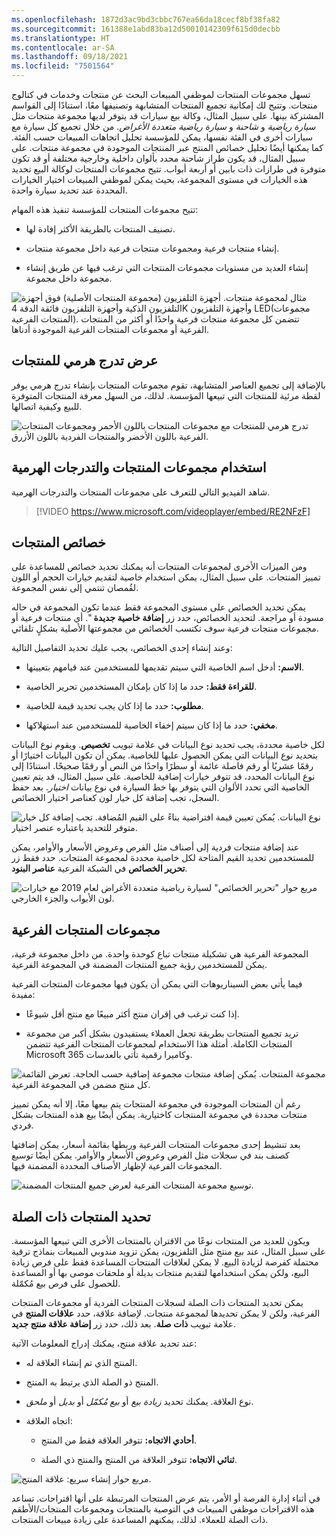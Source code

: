 ```yaml
---
ms.openlocfilehash: 1872d3ac9bd3cbbc767ea66da18cecf8bf38fa82
ms.sourcegitcommit: 161388e1abd83ba12d50010142309f615d0decbb
ms.translationtype: HT
ms.contentlocale: ar-SA
ms.lasthandoff: 09/18/2021
ms.locfileid: "7501564"
---
```

تسهل مجموعات المنتجات لموظفي المبيعات البحث عن منتجات وخدمات في كتالوج منتجات. وتتيح لك إمكانية تجميع المنتجات المتشابهة وتصنيفها معًا، استنادًا إلى القواسم المشتركة بينها. على سبيل المثال، وكالة بيع سيارات قد يتوفر لديها مجموعة منتجات مثل *سيارة رياضية* و *شاحنة* و *سيارة رياضية متعددة الأغراض*. من خلال تجميع كل سيارة مع سيارات أخرى في الفئة نفسها، يمكن للمؤسسة تحليل اتجاهات المبيعات حسب الفئة. كما يمكنها أيضًا تحليل خصائص المنتج عبر المنتجات الموجودة في مجموعة منتجات. على سبيل المثال، قد يكون طراز شاحنة محدد بألوان داخلية وخارجية مختلفة أو قد تكون متوفرة في طرازات ذات بابين أو أربعة أبواب. تتيح مجموعات المنتجات لوكالة البيع تحديد هذه الخيارات في مستوى المجموعة، بحيث يمكن لموظفي المبيعات اختيار الخيارات المحددة عند تحديد سيارة واحدة.

تتيح مجموعات المنتجات للمؤسسة تنفيذ هذه المهام:

- تصنيف المنتجات بالطريقة الأكثر إفادة لها.

- إنشاء منتجات فرعية ومجموعات منتجات فرعية داخل مجموعة منتجات.

- إنشاء العديد من مستويات مجموعات المنتجات التي ترغب فيها عن طريق إنشاء مجموعة داخل مجموعة.

![مثال لمجموعة منتجات. أجهزة التلفزيون (مجموعة المنتجات الأصلية) فوق أجهزة التلفزيون الذكية وأجهزة التلفزيون فائقة الدقة 4K وأجهزة التلفزيون LED(مجموعات المنتجات الفرعية). تتضمن كل مجموعة منتجات فرعية واحدًا أو أكثر من المنتجات الفرعية أو مجموعات المنتجات الفرعية الموجودة أدناها.](../media/PC-Unit4-1.png)

## <a name="view-a-product-hierarchy"></a>عرض تدرج هرمي للمنتجات

بالإضافة إلى تجميع العناصر المتشابهة، تقوم مجموعات المنتجات بإنشاء تدرج هرمي يوفر لقطة مرئية للمنتجات التي تبيعها المؤسسة. لذلك، من السهل معرفة المنتجات المتوفرة للبيع وكيفية اتصالها.

![تدرج هرمي للمنتجات مع مجموعات المنتجات باللون الأحمر ومجموعات المنتجات الفرعية باللون الأخضر والمنتجات الفردية باللون الأزرق.](../media/PC-Unit4-2.png)

## <a name="use-product-families-and-hierarchies"></a>استخدام مجموعات المنتجات والتدرجات الهرمية

شاهد الفيديو التالي للتعرف على مجموعات المنتجات والتدرجات الهرمية.

> [!VIDEO https://www.microsoft.com/videoplayer/embed/RE2NFzF]

## <a name="product-properties"></a>خصائص المنتجات

ومن الميزات الأخرى لمجموعات المنتجات أنه يمكنك تحديد خصائص للمساعدة على تمييز المنتجات. على سبيل المثال، يمكن استخدام خاصية لتقديم خيارات الحجم أو اللون لقُمصان تنتمي إلى نفس المجموعة.

يمكن تحديد الخصائص على مستوى المجموعة فقط عندما تكون المجموعة في حاله مسودة أو مراجعة. لتحديد الخصائص، حدد زر **إضافة خاصية جديدة** ". أي منتجات فرعية أو مجموعات منتجات فرعية سوف تكتسب الخصائص من مجموعتها الأصلية بشكلٍ تلقائي.

وعند إنشاء إحدى الخصائص، يجب عليك تحديد التفاصيل التالية:

- **الاسم:** أدخل اسم الخاصية التي سيتم تقديمها للمستخدمين عند قيامهم بتعيينها.

- **للقراءة فقط:** حدد ما إذا كان بإمكان المستخدمين تحرير الخاصية.

- **مطلوب:** حدد ما إذا كان يجب تحديد قيمة للخاصية.

- **مخفي:** حدد ما إذا كان سيتم إخفاء الخاصية للمستخدمين عند استهلاكها.

لكل خاصية محددة، يجب تحديد نوع البيانات في علامة تبويب **تخصيص**. ويقوم نوع البيانات بتحديد نوع البيانات التي يمكن الحصول عليها للخاصية. يمكن أن تكون البيانات اختيارًا أو رقمًا عشريًا أو رقم فاصلة عائمة أو سطرًا واحدًا من النص أو رقمًا صحيحًا. استنادًا إلى نوع البيانات المحدد، قد تتوفر خيارات إضافية للخاصية. على سبيل المثال، قد يتم تعيين الخاصية التي تحدد الألوان التي يتوفر بها خط السيارة في نوع بيانات *اختيار*. بعد حفظ السجل، تجب إضافة كل خيار لون كعناصر اختيار الخصائص.

![نوع البيانات. يُمكن تعيين قيمة افتراضية بناءً على القيم المُضافة. تجب إضافة كل خيار متوفر للتحديد باعتباره عنصر اختيار.](../media/PC-Unit4-3.png)

عند إضافة منتجات فردية إلى أصناف مثل الفرص وعروض الأسعار والأوامر، يمكن للمستخدمين تحديد القيم المتاحة لكل خاصية محددة لمجموعة المنتجات. حدد فقط زر **تحرير الخصائص** في الشبكة الفرعية **عناصر البنود**.

![مربع حوار "تحرير الخصائص" لسيارة رياضية متعددة الأغراض لعام 2019 مع خيارات لون الأبواب والجزء الخارجي.](../media/PC-Unit4-4.png)

## <a name="product-bundles"></a>مجموعات المنتجات الفرعية

المجموعة الفرعية هي تشكيلة منتجات تباع كوحدة واحدة. من داخل مجموعة فرعية، يمكن للمستخدمين رؤية جميع المنتجات المضمنة في المجموعة الفرعية.

فيما يأتي بعض السيناريوهات التي يمكن أن يكون فيها مجموعات المنتجات الفرعية مفيدة:

- إذا كنت ترغب في إقران منتج أكثر مبيعًا مع منتج أقل شيوعًا.

- تريد تجميع المنتجات بطريقة تجعل العملاء يستفيدون بشكل أكبر من مجموعة المنتجات الكاملة. أمثلة هذا الاستخدام لمجموعات المنتجات الفرعية تتضمن Microsoft 365 وكاميرا رقمية تأتي بالعدسات.

![مجموعة المنتجات. يُمكن إضافة منتجات مجموعة إضافية حسب الحاجة. تعرض القائمة كل منتج مضمن في المجموعة الفرعية.](../media/PC-Unit4-5.png)

رغم أن المنتجات الموجودة في مجموعة المنتجات يتم بيعها معًا، إلا أنه يمكن تمييز منتجات محددة في مجموعة المنتجات كاختيارية. يمكن أيضًا بيع هذه المنتجات بشكل فردي.

بعد تنشيط إحدى مجموعات المنتجات الفرعية وربطها بقائمة أسعار، يمكن إضافتها كصنف بند في سجلات مثل الفرص وعروض الأسعار والأوامر. يمكن أيضًا توسيع المجموعات الفرعية لإظهار الأصناف المحددة المضمنة فيها.

![توسيع مجموعة المنتجات الفرعية لعرض جميع المنتجات المضمنة.](../media/PC-Unit4-6.png)

## <a name="defining-related-products"></a>تحديد المنتجات ذات الصلة

ويكون للعديد من المنتجات نوعًا من الاقتران بالمنتجات الأخرى التي تبيعها المؤسسة. على سبيل المثال، عند بيع منتج مثل التلفزيون، يمكن تزويد مندوبي المبيعات بنماذج ترقية محتملة كفرصة لزيادة البيع. لا يمكن لعلاقات المنتجات المساعدة فقط على فرص زيادة البيع، ولكن يمكن استخدامها لتقديم منتجات بديلة أو ملحقات موصى بها أو المساعدة للحصول على فرص بيع مُكمّلة.

يمكن تحديد المنتجات ذات الصلة لسجلات المنتجات الفردية أو مجموعات المنتجات الفرعية، ولكن لا يمكن تحديدها لمجموعة منتجات. لإضافة علاقة، حدد **علاقات المنتج** في علامة تبويب **ذات صلة**. بعد ذلك، حدد زر **إضافة علاقة منتج جديد**.

عند تحديد علاقة منتج، يمكنك إدراج المعلومات الآتية:

- المنتج الذي تم إنشاء العلاقة له.

- المنتج ذو الصلة الذي يرتبط به المنتج.

- نوع العلاقة. يمكنك تحديد *زيادة بيع*  أو *بيع مُكمّل* أو *بديل* أو *ملحق*.

- اتجاه العلاقة:

    - **أحادي الاتجاه:** تتوفر العلاقة فقط من المنتج.
    
    - **ثنائي الاتجاه:** تتوفر العلاقة من المنتج والمنتج ذي الصلة.

![مربع حوار إنشاء سريع: علاقة المنتج.](../media/PC-Unit4-7.png)

في أثناء إدارة الفرصة أو الأمر، يتم عرض المنتجات المرتبطة على أنها اقتراحات. تساعد هذه الاقتراحات موظفي المبيعات في التوصية بالمنتجات ومجموعات المنتجات/الأطقم ذات الصلة للعملاء. لذلك، يمكنهم المساعدة على زيادة مبيعات المنتجات.
